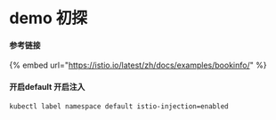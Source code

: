 # demo 初探

#### 参考链接

{% embed url="https://istio.io/latest/zh/docs/examples/bookinfo/" %}

#### 开启default 开启注入

`kubectl label namespace default istio-injection=enabled`

#### 

